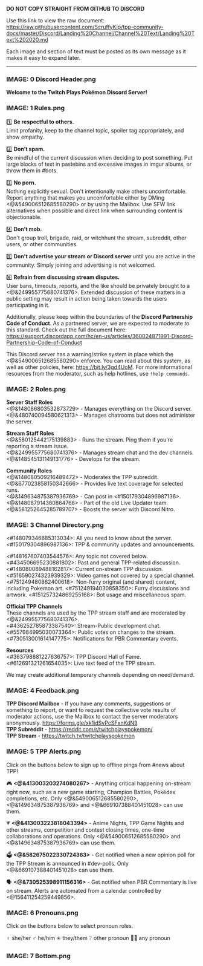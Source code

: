 **DO NOT COPY STRAIGHT FROM GITHUB TO DISCORD**

Use this link to view the raw document: <https://raw.githubusercontent.com/ScruffyKip/tpp-community-docs/master/Discord/Landing%20Channel/Channel%20Text/Landing%20Text%202020.md>

Each image and section of text must be posted as its own message as it makes it easy to expand later.

----- 

### IMAGE: 0 Discord Header.png ###

**Welcome to the Twitch Plays Pokémon Discord Server!**

### IMAGE: 1 Rules.png ###

:one: **Be respectful to others.**  
Limit profanity, keep to the channel topic, spoiler tag appropriately, and show empathy.

:two: **Don’t spam.**  
Be mindful of the current discussion when deciding to post something. Put large blocks of text in pastebins and excessive images in imgur albums, or throw them in #bots.

:three: **No porn.**  
Nothing explicitly sexual. Don't intentionally make others uncomfortable. Report anything that makes you uncomfortable either by DMing <@&549006512685580290> or by using the Mailbox. Use SFW link alternatives when possible and direct link when surrounding content is objectionable.

:four: **Don’t mob.**  
Don't group troll, brigade, raid, or witchhunt the stream, subreddit, other users, or other communities.

:five: **Don't advertise your stream or Discord server** until you are active in the community. 
Simply joining and advertising is not welcomed.

:six: **Refrain from discussing stream disputes.**  
User bans, timeouts, reports, and the like should be privately brought to a <@&249955775680741376>. Extended discussion of these matters in a public setting may result in action being taken towards the users participating in it.

Additionally, please keep within the boundaries of the **Discord Partnership Code of Conduct**.  As a partnered server, we are expected to moderate to this standard.  Check out the full document here: <https://support.discordapp.com/hc/en-us/articles/360024871991-Discord-Partnership-Code-of-Conduct>

This Discord server has a warning/strike system in place which the <@&549006512685580290> enforce. You can read about this system, as well as other policies, here: <https://bit.ly/3gd4UoM>. For more informational resources from the moderator, such as help hotlines, use `!help commands`.

### IMAGE: 2 Roles.png ###

**Server Staff Roles**  
<@&148086803532873729> - Manages everything on the Discord server.  
<@&480740094580621313> - Manages chatrooms but does not administer the server.  

**Stream Staff Roles**  
<@&580125442175139883> - Runs the stream. Ping them if you're reporting a stream issue.  
<@&249955775680741376> - Manages stream chat and the dev channels.  
<@&148545131149131776> - Develops for the stream.  

**Community Roles**  
<@&148080509216489472> - Moderates the TPP subreddit.  
<@&677023858150342666> - Provides live text coverage for selected runs.  
<@&149634875387936769> - Can post in <#150179304896987136>.  
<@&148087914360864768> - Part of the old Live Updater team.  
<@&581252645285789707> - Boosts the server with Discord Nitro.  

### IMAGE: 3 Channel Directory.png ###

<#148079346685313034>: All you need to know about the server.  
<#150179304896987136>: TPP & community updates and announcements.  

<#148167607403544576>: Any topic not covered below.
<#434506695230881802>: Past and general TPP-related discussion.
<#148080089488162817>: Current on-stream TPP discussion.
<#516590274323939329>: Video games not covered by a special channel.
<#751249480862400618>: Non-furry original (and shared) content, including Pokemon art.
<#751249194030858350>: Furry discussions and artwork.
<#151257324869255168>: Bot usage and miscellaneous spam.

**Official TPP Channels**  
These channels are used by the TPP stream staff and are moderated by <@&249955775680741376>.  
<#436252785873387540>: Stream-Public development chat.  
<#557984995030073364>: Public votes on changes to the stream.
<#730513001614147775>: Notifications for PBR Commentary events.  

**Resources**  
<#363798881227636757>: TPP Discord Hall of Fame.  
<#612691321261654035>: Live text feed of the TPP stream.  

We may create additional temporary channels depending on need/demand.  

### IMAGE: 4 Feedback.png ###

**TPP Discord Mailbox** - If you have any comments, suggestions or something to report, or want to request the collective vote results of moderator actions, use the Mailbox to contact the server moderators anonymously. <https://forms.gle/xk1idSvPcSFxnKdN9>  
**TPP Subreddit** - <https://reddit.com/r/twitchplayspokemon/>  
**TPP Stream** - <https://twitch.tv/twitchplayspokemon>  

### IMAGE: 5 TPP Alerts.png ###

Click on the buttons below to sign up to offline pings from #news about TPP!

:video_game: **<@&413003203274080267>** - Anything critical happening on-stream right now, such as a new game starting, Champion Battles, Pokédex completions, etc. Only <@&549006512685580290>, <@&149634875387936769> and <@&669107388401451028> can use them. 

:heartpulse: **<@&413003223818043394>** - Anime Nights, TPP Game Nights and other streams, competition and contest closing times, one-time collaborations and operations. Only <@&549006512685580290>  and <@&149634875387936769> can use them.

:ballot_box: **<@&582675022330724363>** - Get notified when a new opinion poll for the TPP Stream is announced in #dev-polls.  Only <@&669107388401451028> can use them.

:speaking_head: **<@&730525398911156316>** - Get notified when PBR Commentary is live on stream. Alerts are automated from a calendar controlled by <@156411254259449856>.

### IMAGE: 6 Pronouns.png ###

Click on the buttons below to select pronoun roles.

:female_sign: she/her
:male_sign: he/him
:eight_spoked_asterisk: they/them
:grey_question: other pronoun
:rainbow_flag: any pronoun

### IMAGE: 7 Bottom.png ###